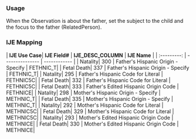 ### Usage
When the Observation is about the father, set the subject to the child and the focus to the father (RelatedPerson).
### IJE Mapping
| **IJE Use Case**| **IJE Field#** |  **IJE_DESC_COLUMN**   |  **IJE Name**  |
| :---------: | --------------- | ------------ |
| Natality| 300 | Father's Hispanic Origin - Specify | FETHNIC_T|
| Fetal Death| 337 | Father's Hispanic Origin - Specify | FETHNIC_T|
| Natality| 295 | Father's Hispanic Code for Literal | FETHNIC5C|
| Fetal Death| 332 | Father's Hispanic Code for Literal | FETHNIC5C|
| Fetal Death| 333 | Father's Edited Hispanic Origin Code | FETHNICE|
| Natality| 298 | Mother's Hispanic Origin - Specify | METHNIC_T|
| Fetal Death| 335 | Mother's Hispanic Origin - Specify | METHNIC_T|
| Natality| 292 | Mother's Hispanic Code for Literal | METHNIC5C|
| Fetal Death| 329 | Mother's Hispanic Code for Literal | METHNIC5C|
| Natality| 293 | Mother's Edited Hispanic Origin Code | METHNICE|
| Fetal Death| 330 | Mother's Edited Hispanic Origin Code | METHNICE|

